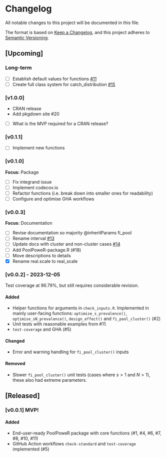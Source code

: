 # Changelog

All notable changes to this project will be documented in this file.

The format is based on [Keep a Changelog](https://keepachangelog.com/en/1.0.0/),
and this project adheres to
[Semantic Versioning](https://semver.org/spec/v2.0.0.html).

## [Upcoming]  

### Long-term
- [ ] Establish default values for functions [#11](https://github.com/AngusMcLure/PoolPoweR/issues/11)
- [ ] Create full class system for catch_distribution [#15](https://github.com/AngusMcLure/PoolPoweR/issues/15)

### [v1.0.0]
- CRAN release
- Add pkgdown site #20  
- [ ] What is the MVP required for a CRAN release?

### [v0.1.1]  
- [ ] Implement new functions  

### [v0.1.0]
**Focus:** Package
- [ ] Fix integrand issue  
- [ ] Implement codecov.io  
- [ ] Refactor functions (i.e. break down into smaller ones for readability)
- [ ] Configure and optimise GHA workflows

### [v0.0.3]
**Focus:** Documentation
- [ ] Revise documentation so majority @inheritParams fi_pool
- [ ] Rename interval [#13](https://github.com/AngusMcLure/PoolPoweR/issues/13)
- [ ] Update docs with cluster and non-cluster cases
[#14](https://github.com/AngusMcLure/PoolPoweR/issues/14)
- [ ] Add PoolPoweR-package.R (#18)  
- [ ] Move descriptions to details  
- [x] Rename real.scale to real_scale

### [v0.0.2] - 2023-12-05

Test coverage at 96.79%, but still requires considerable revision.

#### Added  
- Helper functions for arguments in `check_inputs.R`. Implemented in mainly
user-facing functions: `optimise_s_prevalence()`, `optimise_sN_prevalence()`,
`design_effect()` and `fi_pool_cluster()` (#2)
- Unit tests with reasonable examples from #11.  
- `test-coverage` and GHA (#5)

#### Changed  
- Error and warning handling for `fi_pool_cluster()` inputs

#### Removed
- Slower `fi_pool_cluster()` unit tests (cases where $s>1$ and $N>1$), these
also had extreme parameters.  

## [Released]  

### [v0.0.1] MVP!  

#### Added  
- End-user-ready PoolPoweR package with core functions (#1, #4, #6, #7, #8,
	#10, #11)
- GitHub Action workflows `check-standard` and `test-coverage` implemented (#5)  

[unreleased]:
[0.0.1]:
